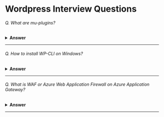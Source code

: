 # Wordpress Interview Questions
###### Q. What are mu-plugins?


<details><summary><b>Answer</b></summary>
<p>

A must-use plugin (also called a ‘mu-plugin’) is a plugin that will always be activated by default, without you needing to do it yourself. To activate a mu-plugin, you just have to upload it in the right directory, and WordPress will automatically know that this plugin must be used. Moreover, a mu-plugin cannot be deactivated: it will always be executed, unless it is uninstalled.

Originally, mu-plugins were only available for WPMU, for those sites which used multiple (multisite) blogs. Back then, a mu-plugin was just a plugin activated for all blogs.

Now, since the version 2.8, this feature is in the main branch of WordPress and the ‘MU’ part in mu-plugins has a new meaning: from ‘multi-user’, it became ‘must-use’ and the use of this feature has been changed.
  
  Origin : https://www.sitepoint.com/wordpress-mu-plugins/
</p>
</details>

---

###### Q. How to install WP-CLI on Windows?


<details><summary><b>Answer</b></summary>
<p>

  WP-CLI is the official command line tool for interacting with and managing your WordPress sites.
  <ol>
    <li>Download wp-cli.phar</li>
    <li>Create a folder c:\wp-cli</li>
    <li>Copy and Paste downloaded wp-cli.phar file in c:\wp-cli</li>
    <li>Create a named wp.bat in c:\wp-cli folder</li>
    <li>Paste the following code in wp.bat file and save wp.bat file in c:\wp-cli</li>
        @ECHO OFF
        php "c:/wp-cli/wp-cli.phar" %*
    <li>Set c:\wp-cli to your system PATH</li>
    From Windows Menu, open Environment Variables and select Path and click EDIT and ADD new environment variable and hit ok, ok, and ok.
    <li>Relaunch CMD, Go to path C:>wp-cli & Type wp help</li>

  </ol>
  Then, You will get all the options available through WP command and in that you will find <b>wp cli</b> option as well.
</p>

2

WP-CLI is just the ticket. I've used if for so many things, I've lost count!

wp plugin list --status=active
If you want, you can run these commands on your local machine with aliases...

You would then use the @site function

wp @all plugin list --status=active
or

wp @multisite list --status=active
wp @blog list --status=active
</details>

---

###### Q. What is WAF or Azure Web Application Firewall on Azure Application Gateway?


<details><summary><b>Answer</b></summary>
<p>

Azure Web Application Firewall (WAF) on Azure Application Gateway provides centralized protection of your web applications from common exploits and vulnerabilities.
  <ul>
    <li>Protect your web applications from web vulnerabilities and attacks without modification to back-end code</li>
    <li>Protect multiple web applications at the same time. An instance of Application Gateway can host up to 40 websites that are protected by a web application firewall</li>
    <li>Create custom WAF policies for different sites behind the same WAF</li>
    <li>Protect your web applications from malicious bots with the IP Reputation ruleset</li>
  </ul>
  Origin : https://docs.microsoft.com/en-us/azure/web-application-firewall/ag/ag-overview
           https://docs.microsoft.com/en-us/azure/web-application-firewall/ag/create-waf-policy-ag
</p>
</details>

---

